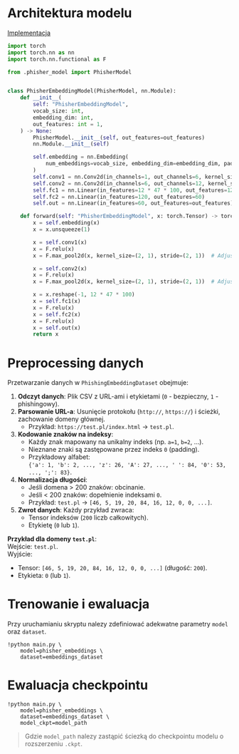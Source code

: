 # Architektura modelu
[Implementacja](phisher/model/phisher_embeddings_model.py)
```python
import torch
import torch.nn as nn
import torch.nn.functional as F

from .phisher_model import PhisherModel


class PhisherEmbeddingModel(PhisherModel, nn.Module):
    def __init__(
        self: "PhisherEmbeddingModel",
        vocab_size: int,
        embedding_dim: int,
        out_features: int = 1,
    ) -> None:
        PhisherModel.__init__(self, out_features=out_features)
        nn.Module.__init__(self)

        self.embedding = nn.Embedding(
            num_embeddings=vocab_size, embedding_dim=embedding_dim, padding_idx=0
        )
        self.conv1 = nn.Conv2d(in_channels=1, out_channels=6, kernel_size=(5, 1))
        self.conv2 = nn.Conv2d(in_channels=6, out_channels=12, kernel_size=(5, 1))
        self.fc1 = nn.Linear(in_features=12 * 47 * 100, out_features=120)
        self.fc2 = nn.Linear(in_features=120, out_features=60)
        self.out = nn.Linear(in_features=60, out_features=out_features)

    def forward(self: "PhisherEmbeddingModel", x: torch.Tensor) -> torch.Tensor:
        x = self.embedding(x)
        x = x.unsqueeze(1)

        x = self.conv1(x)
        x = F.relu(x)
        x = F.max_pool2d(x, kernel_size=(2, 1), stride=(2, 1))  # Adjust pooling

        x = self.conv2(x)
        x = F.relu(x)
        x = F.max_pool2d(x, kernel_size=(2, 1), stride=(2, 1))  # Adjust pooling

        x = x.reshape(-1, 12 * 47 * 100)
        x = self.fc1(x)
        x = F.relu(x)
        x = self.fc2(x)
        x = F.relu(x)
        x = self.out(x)
        return x


```

# Preprocessing danych

Przetwarzanie danych w `PhishingEmbeddingDataset` obejmuje:

1. **Odczyt danych**: Plik CSV z URL-ami i etykietami (`0` - bezpieczny, `1` - phishingowy).
2. **Parsowanie URL-a**: Usunięcie protokołu (`http://`, `https://`) i ścieżki, zachowanie domeny głównej.
   - Przykład: `https://test.pl/index.html` → `test.pl`.
3. **Kodowanie znaków na indeksy**:  
   - Każdy znak mapowany na unikalny indeks (np. `a=1`, `b=2`, ...).  
   - Nieznane znaki są zastępowane przez indeks `0` (padding).
   - Przykładowy alfabet:  
     `{'a': 1, 'b': 2, ..., 'z': 26, 'A': 27, ..., ' ': 84, '0': 53, ..., ';': 83}`.
4. **Normalizacja długości**:  
   - Jeśli domena > 200 znaków: obcinanie.
   - Jeśli < 200 znaków: dopełnienie indeksami `0`.
   - Przykład: `test.pl` → `[46, 5, 19, 20, 84, 16, 12, 0, 0, ...]`.
5. **Zwrot danych**: Każdy przykład zwraca:
   - Tensor indeksów (`200` liczb całkowitych).
   - Etykietę (`0` lub `1`).

**Przykład dla domeny `test.pl`**:  
Wejście: `test.pl`.  
Wyjście:  
- Tensor: `[46, 5, 19, 20, 84, 16, 12, 0, 0, ...]` (długość: `200`).  
- Etykieta: `0` (lub `1`).




# Trenowanie i ewaluacja
Przy uruchamianiu skryptu nalezy zdefiniować adekwatne parametry `model` oraz `dataset`.
```
!python main.py \
    model=phisher_embeddings \
    dataset=embeddings_dataset
```

# Ewaluacja checkpointu
```
!python main.py \
    model=phisher_embeddings \
    dataset=embeddings_dataset \
    model_ckpt=model_path
```
> Gdzie `model_path` nalezy zastąpić ściezką do checkpointu modelu o rozszerzeniu `.ckpt`.